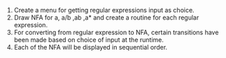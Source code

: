 1. Create a menu for getting regular expressions input as choice.
2. Draw NFA for a, a/b ,ab ,a* and create a routine for each regular expression.
3. For converting from regular expression to NFA, certain transitions have been made based on choice of input at the runtime.
4. Each of the NFA will be displayed in sequential order.
